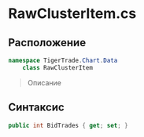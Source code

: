 
# RawClusterItem.cs
## Расположение
```csharp
namespace TigerTrade.Chart.Data  
    class RawClusterItem
```

> Описание

## Синтаксис
```csharp
public int BidTrades { get; set; }
```
